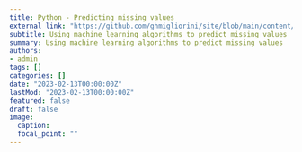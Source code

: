 ```yaml
---
title: Python - Predicting missing values
external link: "https://github.com/ghmigliorini/site/blob/main/content/post/2022-12-21-predict-missing-values/index.ipynb"
subtitle: Using machine learning algorithms to predict missing values
summary: Using machine learning algorithms to predict missing values
authors:
- admin
tags: []
categories: []
date: "2023-02-13T00:00:00Z"
lastMod: "2023-02-13T00:00:00Z"
featured: false
draft: false
image:
  caption:
  focal_point: ""
---
```


